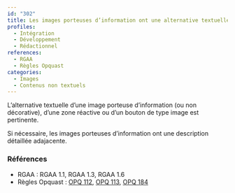 ```yaml
---
id: "302"
title: Les images porteuses d’information ont une alternative textuelle pertinente
profiles:
  - Intégration
  - Développement
  - Rédactionnel
references:
  - RGAA
  - Règles Opquast
categories:
  - Images
  - Contenus non textuels
---
```


L’alternative textuelle d’une image porteuse d’information (ou non décorative), d’une zone réactive ou d’un bouton de type image est pertinente.

Si nécessaire, les images porteuses d’information ont une description détaillée adajacente.

### Références

*   RGAA : RGAA 1.1, RGAA 1.3, RGAA 1.6
*   Règles Opquast : [OPQ 112](https://checklists.opquast.com/fr/assurance-qualite-web/chaque-image-lien-est-dotee-dune-alternative-textuelle-appropriee), [OPQ 113](https://checklists.opquast.com/fr/assurance-qualite-web/chaque-image-porteuse-dinformation-est-dotee-dune-alternative-textuelle-appropriee), [OPQ 184](https://checklists.opquast.com/fr/assurance-qualite-web/les-pictogrammes-typographiques-sont-dotes-dune-alternative-appropriee)
